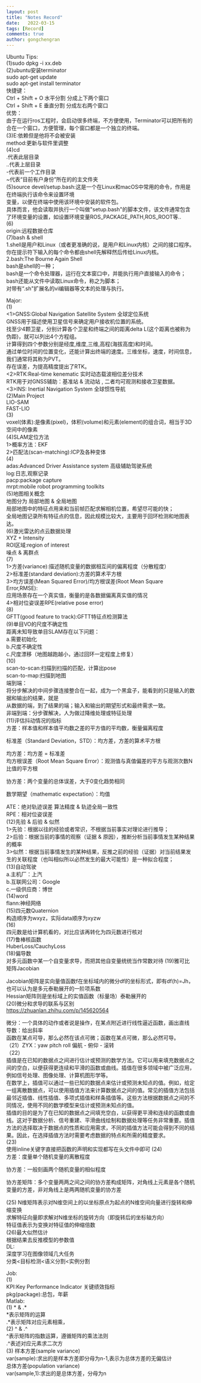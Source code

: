 ```yaml
---
layout: post
title: "Notes Record"
date:   2022-03-15
tags: [Record]
comments: true
author: gongchengran
---
```


Ubuntu Tips:  
(1)sudo dpkg -i xx.deb  
(2)ubuntu安装terminator  
sudo apt-get update  
sudo apt-get install terminator  
快捷键：  
Ctrl + Shift + O 水平分割 分成上下两个窗口  
Ctrl + Shift + E 垂直分割 分成左右两个窗口  
优势：  
由于在运行ros工程时，会启动很多终端，不方便使用，Terminator可以把所有的合在一个窗口，方便管理，每个窗口都是一个独立的终端。   
(3)E:依赖但是他将不会被安装  
method:更新与软件里调整   
(4)cd   
.代表此层目录  
..代表上层目录  
-代表前一个工作目录  
~代表“目前有户身份”所在的的主文件夹  
(5)source devel/setup.bash:这是一个在Linux和macOS中常用的命令，作用是在终端执行该命令来设置环境  
变量，以便在终端中使用该环境中安装的软件包。  
具体而言，他会读取并执行一个叫做"setup.bash"的脚本文件，该文件通常包含了环境变量的设置，如设置环境变量ROS_PACKAGE_PATH,ROS_ROOT等..   
(6)   
origin:远程数据仓库   
(7)bash & shell   
1.shell是用户和Linux（或者更准确的说，是用户和Linux内核）之间的接口程序。你在提示符下输入的每个命令都由shell先解释然后传给Linux内核。   
2.bash:The Bourne Again Shell   
bash是shell的一种；    
bash是一个命令处理器，运行在文本窗口中，并能执行用户直接输入的命令；   
bash还能从文件中读取Linux命令，称之为脚本；   
对带有“.sh"扩展名的vi编辑器等文本的处理与执行。   


Major:   
(1)    
<1>GNSS:Global Navigation Satellite System 全球定位系统   
GNSS用于描述使用卫星信号来确定用户接收机位置的系统。   
找至少4颗卫星，分别计算各个卫星和终端之间的距离delta L(这个距离也被称为伪距)，就可以列出4个方程组。    
计算得到四个参数分别是经度,维度,三维,高程(海拔高度)和时间。   
通过单位时间的位置变化，还能计算出终端的速度。三维坐标，速度，时间信息，我们通常将其称为PVT。    
存在误差，为提高精度提出了RTK。   
<2>RTK:Real-time kenematic 实时动态载波相位差分技术   
RTK用于对GNSS辅助：基准站 & 流动站 , 二者均可观测和接收卫星数据。   
<3>INS: Inertial Navigation System 全球惯性导航   
(2)Main Project   
LIO-SAM   
FAST-LIO   
(3)    
voxel(体素):是像素(pixel)，体积(volume)和元素(element)的组合词，相当于3D空间中的像素   
(4)SLAM定位方法   
1>概率方法：EKF   
2>匹配法(scan-matching):ICP及各种变体   
(4)   
adas:Advanced Driver Assistance system 高级辅助驾驶系统   
log:日志,观察记录   
pacp:package capture   
mrpt:mobile robot programming toolkits   
(5)地图相关概念    
地图分为 局部地图 & 全局地图   
局部地图中的特征点用来和当前帧匹配求解相机位置，希望尽可能的快；   
全局地图记录所有特征点的信息，因此规模比较大，主要用于回环检测和地图表达。   
(6)激光雷达的点云数据处理     
XYZ + Intensity   
ROI区域:region of interest   
噪点 & 离群点    
(7)   
1>方差(variance):描述随机变量的数据相互间的偏离程度（分散程度）   
2>标准差(standard deviation):方差的算术平方根    
3>均方误差(Mean Squared Error)/均方根误差(Root Mean Square Error,RMSE):   
应用场景存在一个真实值，衡量的是各数据偏离真实值的情况   
4>相对位姿误差RPE(relative pose error)   
(8)   
GFTT(good feature to track):GFTT特征点检测算法   
(9)单目VO的尺度不确定性   
距离未知导致单目SLAM存在以下问题：  
a.需要初始化  
b.尺度不确定性   
c.尺度漂移（地图越跑越小，通过回环一定程度上修复）    
(10)    
scan-to-scan:扫描到扫描的匹配，计算出pose   
scan-to-map:扫描到地图   
端到端：    
将分步解决的中间步骤连接整合在一起，成为一个黑盒子，能看到的只是输入的数据和输出的结果，就是  
从数据的端，到了结果的端；输入和输出的期望形式和最终需求一致。   
非端到端：分步骤解决，人为做过降维处理或特征处理   
(11)评估抖动情况的指标   
方差：样本值和样本值平均数之差的平方值的平均数，衡量偏离程度   

标准差（Standard Deviation，STD）：均方差，方差的算术平方根   

均方差：均方差 = 标准差   
均方根误差（Root Mean Square Error）：观测值与真值偏差的平方与观测次数N比值的平方根     

协方差：两个变量的总体误差，大于0变化趋势相同    

数学期望（mathematic expectation）：均值   

ATE：绝对轨迹误差 算法精度 & 轨迹全局一致性   
RPE：相对位姿误差   
(12)先验 & 后验 & 似然   
1>先验：根据以往的经验或者常识，不根据当前事实对理论进行推导；  
2>后验：根据当前的事情的观察（证据 & 原因），推断分析当前事情发生某种结果的概率   
3>似然：根据当前事情发生的某种结果，反推之前的经验（证据）对当前结果发生的关联程度（也叫相似所以必然发生的最大可能性）是一种拟合程度；   
(13)自动驾驶   
a.主机厂：上汽   
b.互联网公司：Google  
c.一级供应商：博世  
(14)word  
flann:神经网络  
(15)四元数Quaternion  
构造顺序为wxyz，实际data顺序为xyzw  
(16)   
四元数是给计算机看的，对比应该再转化为四元数进行核对   
(17)鲁棒核函数   
HuberLoss/CauchyLoss   
(18)偏导数   
对多元函数中某一个自变量求导，而把其他自变量统统当作常数对待
(19)雅可比矩阵Jacobian    

Jacobian矩阵是实向量值函数f在坐标域内的微分df的坐标形式，即有df(h)=Jh，也可以认为是多元泰勒展开的一阶项系数   
Hessian矩阵则是坐标域上的实值函数（标量场）泰勒展开的   
(20)微分和求导的联系与区别   
https://zhuanlan.zhihu.com/p/145620564   

微分：一个具体的动作或者说是操作，在某点附近进行线性逼近函数，画出直线   
导数：给出斜率    
函数在某点可导，那么必然在该点可微；函数在某点可微，那么必然可导。   
（21）ZYX：yaw pitch roll 偏航 - 俯仰 - 滚转    
（22）   
插值是在已知的数据点之间进行估计或预测的数学方法。它可以用来填充数据点之间的空白，以便获得更连续和平滑的函数或曲线。插值在很多领域中被广泛应用，例如信号处理、图像处理、计算机图形学等。     
在数学上，插值可以通过一些已知的数据点来估计或预测未知点的值。例如，给定一组离散数据点，可以使用插值方法来计算数据点之间的值。常见的插值方法包括最邻近插值、线性插值、多项式插值和样条插值等。这些方法根据数据点之间的不同情况，使用不同的数学模型来估计或预测未知点的值。   
插值的目的是为了在已知的数据点之间填充空白，以获得更平滑和连续的函数或曲线。这对于数据分析、信号重建、平滑曲线绘制和数据处理等任务非常重要。插值方法的选择取决于数据点的性质和应用需求，不同的插值方法可能会得到不同的结果。因此，在选择插值方法时需要考虑数据的特点和所需的精度要求。  
(23)   
使用inline关键字直接把函数的声明和实现都写在头文件中即可
(24)   
方差：度量单个随机变量的离散程度   
  
协方差：一般刻画两个随机变量的相似程度  

协方差矩阵：多个变量两两之间之间的协方差构成矩阵，对角线上元素是各个随机变量的方差，非对角线上是两两随机变量的协方差   

  
(25)
N维矩阵表示对N维空间上的以坐标原点为起点的N维空间向量进行旋转和伸缩变换   
求解特征向量即求解对N维坐标的旋转方向（即旋转后的坐标轴方向）   
特征值表示为变换对特征值的伸缩倍数  
(26)最大似然估计  
根据结果去反推模型的参数值  
DL:   
深度学习在图像领域几大任务   
分类<目标检测<语义分割<实例分割   


Job:   
(1)   
KPI:Key Performance Indicator 关键绩效指标  
pkg(package):总包，年薪  
Matlab:   
(1) * & .*   
*表示矩阵的运算  
.*表示矩阵对应元素相乘，   
(2) ^ & .^   
^表示矩阵的指数运算，遵循矩阵的乘法法则   
.^表述对应元素求二次方   
(3)
样本方差(sample variance)    
var(sample):求出的是样本方差即分母为n-1,表示为总体方差的无偏估计  
总体方差(population variance)   
var(sample,1):求出的是总体方差，分母为n       








    





























